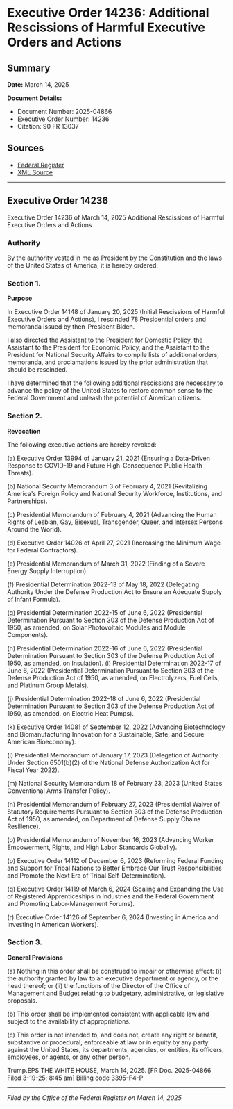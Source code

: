 # Executive Order 14236: Additional Rescissions of Harmful Executive Orders and Actions

## Summary

**Date:** March 14, 2025

**Document Details:**
- Document Number: 2025-04866
- Executive Order Number: 14236
- Citation: 90 FR 13037

## Sources
- [Federal Register](https://www.federalregister.gov/documents/2025/03/20/2025-04866/additional-rescissions-of-harmful-executive-orders-and-actions)
- [XML Source](https://www.federalregister.gov/documents/full_text/xml/2025/03/20/2025-04866.xml)

---

## Executive Order 14236

Executive Order 14236 of March 14, 2025
Additional Rescissions of Harmful Executive Orders and Actions
### Authority

By the authority vested in me as President by the Constitution and the laws of the United States of America, it is hereby ordered:
### Section 1.

**Purpose**

In Executive Order 14148 of January 20, 2025 (Initial Rescissions of Harmful Executive Orders and Actions), I rescinded 78 Presidential orders and memoranda issued by then-President Biden.

I also directed the Assistant to the President for Domestic Policy, the Assistant to the President for Economic Policy, and the Assistant to the President for National Security Affairs to compile lists of additional orders, memoranda, and proclamations issued by the prior administration that should be rescinded.

I have determined that the following additional rescissions are necessary to advance the policy of the United States to restore common sense to the Federal Government and unleash the potential of American citizens.
### Section 2.

**Revocation**

The following executive actions are hereby revoked:

(a) Executive Order 13994 of January 21, 2021 (Ensuring a Data-Driven Response to COVID-19 and Future High-Consequence Public Health Threats).

(b) National Security Memorandum 3 of February 4, 2021 (Revitalizing America's Foreign Policy and National Security Workforce, Institutions, and Partnerships).

(c) Presidential Memorandum of February 4, 2021 (Advancing the Human Rights of Lesbian, Gay, Bisexual, Transgender, Queer, and Intersex Persons Around the World).

(d) Executive Order 14026 of April 27, 2021 (Increasing the Minimum Wage for Federal Contractors).

(e) Presidential Memorandum of March 31, 2022 (Finding of a Severe Energy Supply Interruption).

(f) Presidential Determination 2022-13 of May 18, 2022 (Delegating Authority Under the Defense Production Act to Ensure an Adequate Supply of Infant Formula).

(g) Presidential Determination 2022-15 of June 6, 2022 (Presidential Determination Pursuant to Section 303 of the Defense Production Act of 1950, as amended, on Solar Photovoltaic Modules and Module Components).

(h) Presidential Determination 2022-16 of June 6, 2022 (Presidential Determination Pursuant to Section 303 of the Defense Production Act of 1950, as amended, on Insulation).
    (i) Presidential Determination 2022-17 of June 6, 2022 (Presidential Determination Pursuant to Section 303 of the Defense Production Act of 1950, as amended, on Electrolyzers, Fuel Cells, and Platinum Group Metals).

(j) Presidential Determination 2022-18 of June 6, 2022 (Presidential Determination Pursuant to Section 303 of the Defense Production Act of 1950, as amended, on Electric Heat Pumps).

(k) Executive Order 14081 of September 12, 2022 (Advancing Biotechnology and Biomanufacturing Innovation for a Sustainable, Safe, and Secure American Bioeconomy).

(l) Presidential Memorandum of January 17, 2023 (Delegation of Authority Under Section 6501(b)(2) of the National Defense Authorization Act for Fiscal Year 2022).

(m) National Security Memorandum 18 of February 23, 2023 (United States Conventional Arms Transfer Policy).

(n) Presidential Memorandum of February 27, 2023 (Presidential Waiver of Statutory Requirements Pursuant to Section 303 of the Defense Production Act of 1950, as amended, on Department of Defense Supply Chains Resilience).

(o) Presidential Memorandum of November 16, 2023 (Advancing Worker Empowerment, Rights, and High Labor Standards Globally).

(p) Executive Order 14112 of December 6, 2023 (Reforming Federal Funding and Support for Tribal Nations to Better Embrace Our Trust Responsibilities and Promote the Next Era of Tribal Self-Determination).

(q) Executive Order 14119 of March 6, 2024 (Scaling and Expanding the Use of Registered Apprenticeships in Industries and the Federal Government and Promoting Labor-Management Forums).

(r) Executive Order 14126 of September 6, 2024 (Investing in America and Investing in American Workers).
### Section 3.

**General Provisions**

(a) Nothing in this order shall be construed to impair or otherwise affect:
    (i) the authority granted by law to an executive department or agency, or the head thereof; or
    (ii) the functions of the Director of the Office of Management and Budget relating to budgetary, administrative, or legislative proposals.

(b) This order shall be implemented consistent with applicable law and subject to the availability of appropriations.

(c) This order is not intended to, and does not, create any right or benefit, substantive or procedural, enforceable at law or in equity by any party against the United States, its departments, agencies, or entities, its officers, employees, or agents, or any other person.

Trump.EPS
THE WHITE HOUSE,
March 14, 2025.
[FR Doc. 2025-04866
Filed 3-19-25; 8:45 am]
Billing code 3395-F4-P

---

*Filed by the Office of the Federal Register on March 14, 2025*

